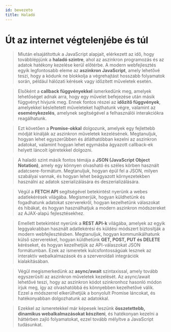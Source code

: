 ```yaml
---
id: bevezeto
title: Haladó
---
```


# Út az internet végtelenjébe és túl

> Miután elsajátítottuk a JavaScript alapjait, elérkezett az idő, hogy továbblépjünk a **haladó szintre**, ahol az aszinkron programozás és az adatok hatékony kezelése kerül előtérbe. A modern webfejlesztés egyik legfontosabb eleme az **aszinkron JavaScript**, amely lehetővé teszi, hogy a kódunk ne blokkolja a végrehajtást hosszabb folyamatok során, például hálózati kérések vagy időzített műveletek esetén.  

> Elsőként a **callback függvényekkel** ismerkedünk meg, amelyek lehetőséget adnak arra, hogy egy művelet befejezése után másik függvényt hívjunk meg. Ennek fontos részei az **időzítő függvények**, amelyekkel késleltetett műveleteket hajthatunk végre, valamint az **eseménykezelés**, amelynek segítségével a felhasználói interakciókra reagálhatunk.  

> Ezt követően a **Promise-okkal** dolgozunk, amelyek egy fejlettebb módját kínálják az aszinkron műveletek kezelésének. Megtanuljuk, hogyan lehet egyszerűbben és átláthatóbban kezelni az aszinkron adatokat, valamint hogyan lehet egymásba ágyazott callback-ek helyett láncolt ígéretekkel dolgozni.  

> A haladó szint másik fontos témája a **JSON (JavaScript Object Notation)**, amely egy könnyen olvasható és széles körben használt adatcsere-formátum. Megtanuljuk, hogyan épül fel a JSON, milyen szabályai vannak, és hogyan lehet beágyazott környezetekben használni az adatok szerializálására és deszerializálására.  

> Végül a **FETCH API** segítségével betekintést nyerünk a webes adatlekérések világába. Megismerjük, hogyan küldhetünk és fogadhatunk adatokat szerverekről, hogyan kezelhetünk válaszokat és hibákat, és hogyan használhatjuk a modern aszinkron módszereket az AJAX-alapú fejlesztésekhez.  

> Emellett betekintést nyerünk a **REST API-k** világába, amelyek az egyik leggyakrabban használt adatlekérési és küldési módszert biztosítják a modern webfejlesztésben. Megtanuljuk, hogyan kommunikálhatunk külső szerverekkel, hogyan küldhetünk **GET, POST, PUT és DELETE** kéréseket, és hogyan kezelhetjük az API-válaszokat JSON formátumban. Ezek az ismeretek kulcsfontosságúak lesznek az interaktív webalkalmazások és a szerveroldali integrációk kialakításában.

> Végül megismerkedünk az **async/await** szintaxissal, amely tovább egyszerűsíti az aszinkron műveletek kezelését. Az async/await lehetővé teszi, hogy az aszinkron kódot szinkronhoz hasonló módon írjuk meg, így az olvashatóbbá és könnyebben kezelhetővé válik. Ezzel a módszerrel elkerülhetjük a bonyolult Promise láncokat, és hatékonyabban dolgozhatunk az adatokkal.

> Ezekkel az ismeretekkel már képesek leszünk **összetettebb, dinamikus webalkalmazásokat készíteni**, és hatékonyan kezelni a háttérben zajló folyamatokat, ezzel tovább mélyítve a JavaScript tudásunkat.





